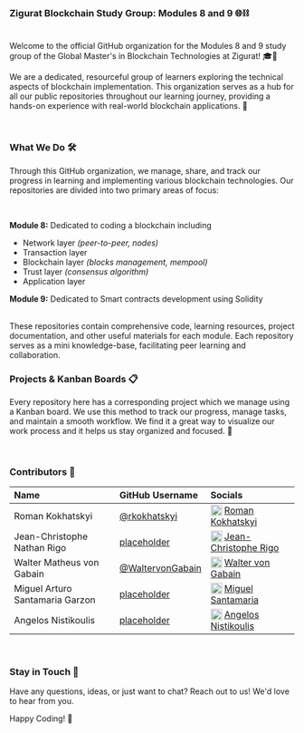 ### Zigurat Blockchain Study Group: Modules 8 and 9 🌐⛓️

<br>
Welcome to the official GitHub organization for the Modules 8 and 9 study group of the Global Master's in Blockchain Technologies at Zigurat! 🎓🎉

We are a dedicated, resourceful group of learners exploring the technical aspects of blockchain implementation. This
organization serves as a hub for all our public repositories throughout our learning journey, providing a hands-on
experience with real-world blockchain applications. 🚀

<br>

### What We Do 🛠

Through this GitHub organization, we manage, share, and track our progress in learning and implementing various
blockchain technologies. Our repositories are divided into two primary areas of focus:

<br>

**Module 8:** Dedicated to coding a blockchain including

- Network layer _(peer-to-peer, nodes)_
- Transaction layer
- Blockchain layer _(blocks management, mempool)_
- Trust layer  _(consensus algorithm)_
- Application layer

**Module 9:** Dedicated to Smart contracts development using Solidity

<br>
These repositories contain comprehensive code, learning resources, project documentation, and other useful materials for each module. Each repository serves as a mini knowledge-base, facilitating peer learning and collaboration.

### Projects & Kanban Boards 📋

Every repository here has a corresponding project which we manage using a Kanban board. We use this method to track our
progress, manage tasks, and maintain a smooth workflow. We find it a great way to visualize our work process and it
helps us stay organized and focused. 🎯

<br>

### Contributors 👥

| Name                            | GitHub Username                                        | Socials                                                                                                                                                                                                                                    |
|:--------------------------------|:-------------------------------------------------------|:-------------------------------------------------------------------------------------------------------------------------------------------------------------------------------------------------------------------------------------------|
| Roman Kokhatskyi                | [@rkokhatskyi](https://github.com/rkokhatskyi)         | <img src="https://upload.wikimedia.org/wikipedia/commons/thumb/c/ca/LinkedIn_logo_initials.png/800px-LinkedIn_logo_initials.png" width="20" align="top"> [Roman Kokhatskyi](https://linkedin.com/in/rkokhatskyi)                           |
| Jean-Christophe Nathan Rigo     | [placeholder](https://github.com/placeholder)          | <img src="https://upload.wikimedia.org/wikipedia/commons/thumb/c/ca/LinkedIn_logo_initials.png/800px-LinkedIn_logo_initials.png" width="20" align="top"> [Jean-Christophe Rigo](https://www.linkedin.com/in/jean-christophe-rigo/)         |
| Walter Matheus von Gabain       | [@WaltervonGabain](https://github.com/WaltervonGabain) | <img src="https://upload.wikimedia.org/wikipedia/commons/thumb/c/ca/LinkedIn_logo_initials.png/800px-LinkedIn_logo_initials.png" width="20" align="top"> [Walter von Gabain](https://www.linkedin.com/in/walter-von-gabain-a1a5aa13a/)     |
| Miguel Arturo Santamaria Garzon | [placeholder](https://github.com/placeholder)          | <img src="https://upload.wikimedia.org/wikipedia/commons/thumb/c/ca/LinkedIn_logo_initials.png/800px-LinkedIn_logo_initials.png" width="20" align="top"> [Miguel Santamaria](https://www.linkedin.com/in/msantamaria86/)                   |
| Angelos Nistikoulis             | [placeholder](https://github.com/placeholder)          | <img src="https://upload.wikimedia.org/wikipedia/commons/thumb/c/ca/LinkedIn_logo_initials.png/800px-LinkedIn_logo_initials.png" width="20" align="top"> [Angelos Nistikoulis](https://www.linkedin.com/in/angelos-nistikoulis-847122181/) |

<br>

### Stay in Touch 💬

Have any questions, ideas, or just want to chat? Reach out to us! We'd love to hear from you.

Happy Coding! 🚀
